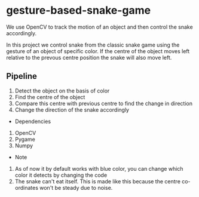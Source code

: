 # gesture-based-snake-game
We use OpenCV to track the motion of an object and then control the snake accordingly.

In this project we control snake from the classic snake game using the gesture of an object of specific color.
If the centre of the object moves left relative to the prevous centre position the snake will also move left.

## Pipeline
1. Detect the object on the basis of color
2. Find the centre of the object
3. Compare this centre with previous centre to find the change in direction
4. Change the direction of the snake accordingly


- Dependencies
1. OpenCV
2. Pygame
3. Numpy


- Note
1. As of now it by default works with blue color, you can change which color it detects by changing the code
2. The snake can't eat itself. This is made like this because the centre co-ordinates won't be steady due to noise.
